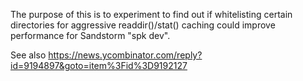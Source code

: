 The purpose of this is to experiment to find out if
whitelisting certain directories for aggressive
readdir()/stat() caching could improve performance
for Sandstorm "spk dev".

See also https://news.ycombinator.com/reply?id=9194897&goto=item%3Fid%3D9192127
